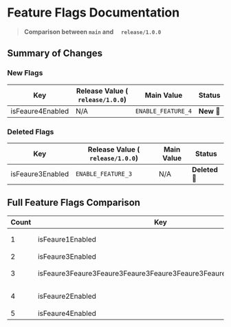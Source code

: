 # Feature Flags Documentation

> **Comparison between `main` and `  release/1.0.0`**

## Summary of Changes
### New Flags
| Key | Release Value (`  release/1.0.0`) | Main Value | Status |
|-----|-----------------|------------|--------|
| isFeaure4Enabled | N/A | `ENABLE_FEATURE_4` | **New 🔵** |

### Deleted Flags
| Key | Release Value (`  release/1.0.0`) | Main Value | Status |
|-----|-----------------|------------|--------|
| isFeaure3Enabled | `ENABLE_FEATURE_3` | N/A | **Deleted 🔴** |

## Full Feature Flags Comparison
| Count | Key | Release Value (`  release/1.0.0`) | Main Value | Status |
|-------|-----|-----------------|------------|--------|
| 1 | isFeaure1Enabled | `ENABLE_FEATURE_1` | `ENABLE_FEATURE_1` | **Unchanged ⚪** |
| 2 | isFeaure3Enabled | `ENABLE_FEATURE_3` | `N/A` | **Deleted 🔴** |
| 3 | isFeaure3Feaure3Feaure3Feaure3Feaure3Feaure3Feaure3Feaure3Enabled | `ENABLE_Feaure3Feaure3Feaure3Feaure3Feaure3Feaure3Feaure3Feaure_3` | `ENABLE_Feaure3Feaure3Feaure3Feaure3Feaure3Feaure3Feaure3Feaure_3` | **Unchanged ⚪** |
| 4 | isFeaure2Enabled | `ENABLE_FEATURE_2` | `ENABLE_FEATURE_2` | **Unchanged ⚪** |
| 5 | isFeaure4Enabled | `N/A` | `ENABLE_FEATURE_4` | **New 🔵** |
